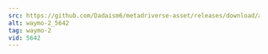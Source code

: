 ```yaml
---
src: https://github.com/Dadaism6/metadriverse-asset/releases/download/assetsv1.0.1/waymo-2_5642.mp4
alt: waymo-2_5642
tag: waymo-2
vid: 5642
---
```

